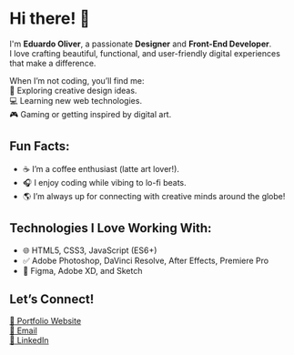 # Hi there! 👋  

I'm **Eduardo Oliver**, a passionate **Designer** and **Front-End Developer**.  
I love crafting beautiful, functional, and user-friendly digital experiences that make a difference.  

When I’m not coding, you’ll find me:  
🎨 Exploring creative design ideas.  
💻 Learning new web technologies.  
🎮 Gaming or getting inspired by digital art.  

## Fun Facts:  
- ☕ I’m a coffee enthusiast (latte art lover!).  
- 🎧 I enjoy coding while vibing to lo-fi beats.  
- 🌎 I’m always up for connecting with creative minds around the globe!  

## Technologies I Love Working With:  
- 🌐 HTML5, CSS3, JavaScript (ES6+)
- ✅ Adobe Photoshop, DaVinci Resolve, After Effects, Premiere Pro 
- 🎨 Figma, Adobe XD, and Sketch  

## Let’s Connect!  
[💼 Portfolio Website](#www.suro.com.br)  
[💌 Email](mailto:#edu.oliver@suro.com.br)  
[🔗 LinkedIn](#https://www.linkedin.com/in/eduolivr/)  
